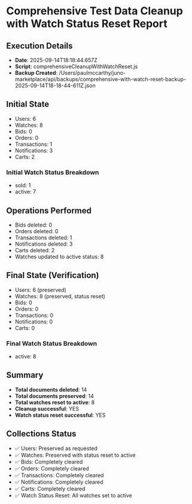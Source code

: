 # Comprehensive Test Data Cleanup with Watch Status Reset Report

## Execution Details
- **Date**: 2025-09-14T18:18:44.657Z
- **Script**: comprehensiveCleanupWithWatchReset.js
- **Backup Created**: /Users/paulmccarthy/juno-marketplace/api/backups/comprehensive-with-watch-reset-backup-2025-09-14T18-18-44-611Z.json

## Initial State
- Users: 6
- Watches: 8
- Bids: 0
- Orders: 0
- Transactions: 1
- Notifications: 3
- Carts: 2

### Initial Watch Status Breakdown
- sold: 1
- active: 7

## Operations Performed
- Bids deleted: 0
- Orders deleted: 0
- Transactions deleted: 1
- Notifications deleted: 3
- Carts deleted: 2
- Watches updated to active status: 8

## Final State (Verification)
- Users: 6 (preserved)
- Watches: 8 (preserved, status reset)
- Bids: 0
- Orders: 0
- Transactions: 0
- Notifications: 0
- Carts: 0

### Final Watch Status Breakdown
- active: 8

## Summary
- **Total documents deleted**: 14
- **Total documents preserved**: 14
- **Total watches reset to active**: 8
- **Cleanup successful**: YES
- **Watch status reset successful**: YES

## Collections Status
- ✅ Users: Preserved as requested
- ✅ Watches: Preserved with status reset to active
- ✅ Bids: Completely cleared
- ✅ Orders: Completely cleared
- ✅ Transactions: Completely cleared
- ✅ Notifications: Completely cleared
- ✅ Carts: Completely cleared
- ✅ Watch Status Reset: All watches set to active
